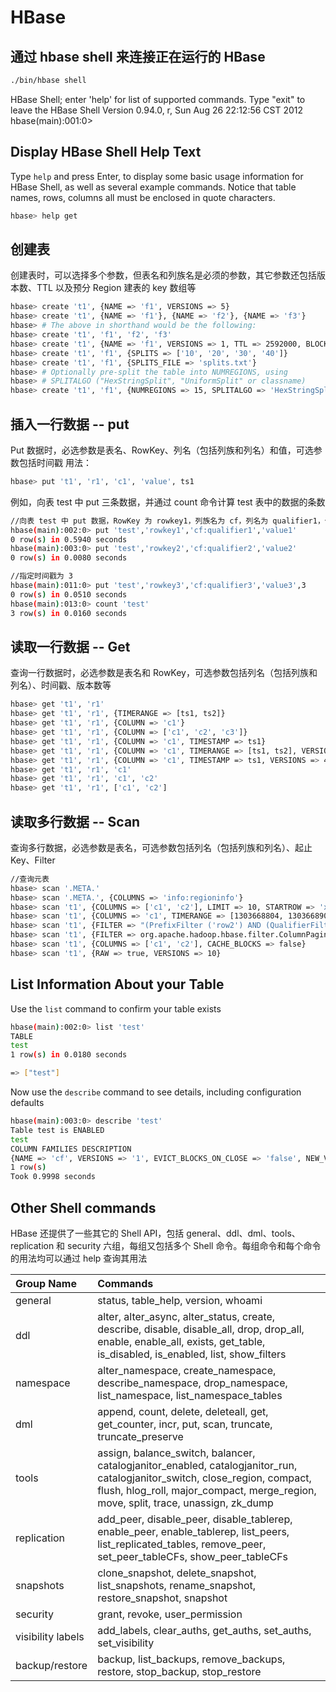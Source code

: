 # HBase

## 通过 hbase shell 来连接正在运行的 HBase
```sh
./bin/hbase shell
```

HBase Shell; enter 'help<RETURN>' for list of supported commands.
Type "exit<RETURN>" to leave the HBase Shell
Version 0.94.0, r, Sun Aug 26 22:12:56 CST 2012
hbase(main):001:0>

## Display HBase Shell Help Text
Type `help` and press Enter, to display some basic usage information for HBase Shell, as well as several example commands. Notice that table names, rows, columns all must be enclosed in quote characters.
```sh
hbase> help get
```

## 创建表
创建表时，可以选择多个参数，但表名和列族名是必须的参数，其它参数还包括版本数、TTL
以及预分 Region 建表的 key 数组等
```sh
hbase> create 't1', {NAME => 'f1', VERSIONS => 5}
hbase> create 't1', {NAME => 'f1'}, {NAME => 'f2'}, {NAME => 'f3'}
hbase> # The above in shorthand would be the following:
hbase> create 't1', 'f1', 'f2', 'f3'
hbase> create 't1', {NAME => 'f1', VERSIONS => 1, TTL => 2592000, BLOCKCACHE => true}
hbase> create 't1', 'f1', {SPLITS => ['10', '20', '30', '40']}
hbase> create 't1', 'f1', {SPLITS_FILE => 'splits.txt'}
hbase> # Optionally pre-split the table into NUMREGIONS, using
hbase> # SPLITALGO ("HexStringSplit", "UniformSplit" or classname)
hbase> create 't1', 'f1', {NUMREGIONS => 15, SPLITALGO => 'HexStringSplit'}
```

## 插入一行数据 -- put
Put 数据时，必选参数是表名、RowKey、列名（包括列族和列名）和值，可选参数包括时间戳
用法：
```sh
hbase> put 't1', 'r1', 'c1', 'value', ts1
```

例如，向表 test 中 put 三条数据，并通过 count 命令计算 test 表中的数据的条数  
```sh
//向表 test 中 put 数据，RowKey 为 rowkey1，列族名为 cf，列名为 qualifier1，值为 value1
hbase(main):002:0> put 'test','rowkey1','cf:qualifier1','value1'
0 row(s) in 0.5940 seconds
hbase(main):003:0> put 'test','rowkey2','cf:qualifier2','value2'
0 row(s) in 0.0080 seconds
```

```sh
//指定时间戳为 3
hbase(main):011:0> put 'test','rowkey3','cf:qualifier3','value3',3
0 row(s) in 0.0510 seconds
hbase(main):013:0> count 'test'
3 row(s) in 0.0160 seconds
```

## 读取一行数据 -- Get
查询一行数据时，必选参数是表名和 RowKey，可选参数包括列名（包括列族和列名）、时间戳、版本数等
```sh
hbase> get 't1', 'r1'
hbase> get 't1', 'r1', {TIMERANGE => [ts1, ts2]}
hbase> get 't1', 'r1', {COLUMN => 'c1'}
hbase> get 't1', 'r1', {COLUMN => ['c1', 'c2', 'c3']}
hbase> get 't1', 'r1', {COLUMN => 'c1', TIMESTAMP => ts1}
hbase> get 't1', 'r1', {COLUMN => 'c1', TIMERANGE => [ts1, ts2], VERSIONS => 4}
hbase> get 't1', 'r1', {COLUMN => 'c1', TIMESTAMP => ts1, VERSIONS => 4}
hbase> get 't1', 'r1', 'c1'
hbase> get 't1', 'r1', 'c1', 'c2'
hbase> get 't1', 'r1', ['c1', 'c2']
```

## 读取多行数据 -- Scan
查询多行数据，必选参数是表名，可选参数包括列名（包括列族和列名）、起止 Key、Filter
```sh
//查询元表
hbase> scan '.META.'
hbase> scan '.META.', {COLUMNS => 'info:regioninfo'}
hbase> scan 't1', {COLUMNS => ['c1', 'c2'], LIMIT => 10, STARTROW => 'xyz'}
hbase> scan 't1', {COLUMNS => 'c1', TIMERANGE => [1303668804, 1303668904]}
hbase> scan 't1', {FILTER => "(PrefixFilter ('row2') AND (QualifierFilter s(>=, 'binary:xyz')))AND (TimestampsFilter ( 123, 456))"}
hbase> scan 't1', {FILTER => org.apache.hadoop.hbase.filter.ColumnPaginationFilter.new(1, 0)}
hbase> scan 't1', {COLUMNS => ['c1', 'c2'], CACHE_BLOCKS => false}
hbase> scan 't1', {RAW => true, VERSIONS => 10}
```

## List Information About your Table
Use the `list` command to confirm your table exists
```sh
hbase(main):002:0> list 'test'
TABLE
test
1 row(s) in 0.0180 seconds

=> ["test"]
```

Now use the `describe` command to see details, including configuration defaults
```sh
hbase(main):003:0> describe 'test'
Table test is ENABLED
test
COLUMN FAMILIES DESCRIPTION
{NAME => 'cf', VERSIONS => '1', EVICT_BLOCKS_ON_CLOSE => 'false', NEW_VERSION_BEHAVIOR => 'false', KEEP_DELETED_CELLS => 'FALSE', CACHE_DATA_ON_WRITE => 'false', DATA_BLOCK_ENCODING => 'NONE', TTL => 'FOREVER', MIN_VERSIONS => '0', REPLICATION_SCOPE => '0', BLOOMFILTER => 'ROW', CACHE_INDEX_ON_WRITE => 'false', IN_MEMORY => 'false', CACHE_BLOOMS_ON_WRITE => 'false', PREFETCH_BLOCKS_ON_OPEN => 'false', COMPRESSION => 'NONE', BLOCKCACHE => 'true', BLOCKSIZE => '65536'}
1 row(s)
Took 0.9998 seconds
```


## Other Shell commands
HBase 还提供了一些其它的 Shell API，包括 general、ddl、dml、tools、replication 和 security 六组，每组又包括多个 Shell 命令。每组命令和每个命令的用法均可以通过 help 查询其用法

|Group Name|Commands|
|:--------|:--------|
|general|status, table_help, version, whoami|
|ddl|alter, alter_async, alter_status, create, describe, disable, disable_all, drop, drop_all, enable, enable_all, exists, get_table, is_disabled, is_enabled, list, show_filters|
|namespace|alter_namespace, create_namespace, describe_namespace, drop_namespace, list_namespace, list_namespace_tables|
|dml|append, count, delete, deleteall, get, get_counter, incr, put, scan, truncate, truncate_preserve|
|tools|assign, balance_switch, balancer, catalogjanitor_enabled, catalogjanitor_run, catalogjanitor_switch, close_region, compact, flush, hlog_roll, major_compact, merge_region, move, split, trace, unassign, zk_dump|
|replication|add_peer, disable_peer, disable_tablerep, enable_peer, enable_tablerep, list_peers, list_replicated_tables, remove_peer, set_peer_tableCFs, show_peer_tableCFs|
|snapshots|clone_snapshot, delete_snapshot, list_snapshots, rename_snapshot, restore_snapshot, snapshot|
|security|grant, revoke, user_permission|
|visibility labels|add_labels, clear_auths, get_auths, set_auths, set_visibility|
|backup/restore|backup, list_backups, remove_backups, restore, stop_backup, stop_restore|
